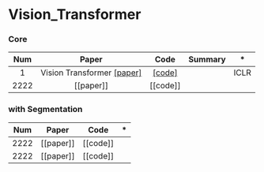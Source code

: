 # Vision_Transformer

### Core

Num | Paper | Code | Summary | * 
:---: | :---: | :---: | :---: | :---:
1 | Vision Transformer [[paper]](https://arxiv.org/pdf/2010.11929.pdf) | [[code]](https://github.com/kgh6784/Vision_Transformer/tree/main/ViT)|   | ICLR 
2222 | [[paper]] | [[code]] | 

### with Segmentation

Num | Paper | Code | * 
:---: | :---: | :---: | :---:
2222 | [[paper]] | [[code]] | 
2222 | [[paper]] | [[code]] | 
